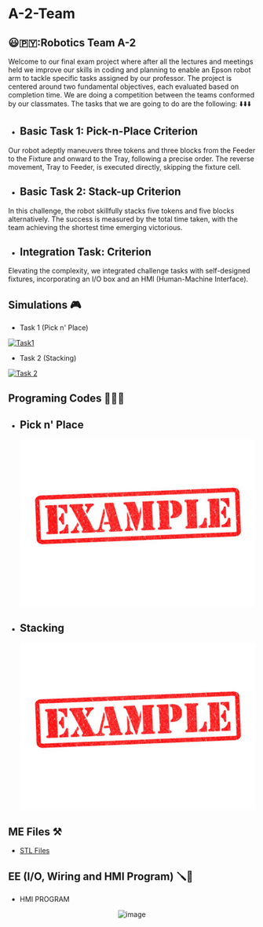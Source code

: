# A-2-Team
## 😃🇵🇾:Robotics Team A-2
Welcome to our final exam project where after all the lectures and meetings held we improve our skills in coding and planning to enable an Epson robot arm to tackle specific tasks assigned by our professor. 
The project is centered around two fundamental objectives, each evaluated based on completion time. We are doing a competition between the teams conformed by our classmates. The tasks that we are going to do are the following: ⬇️⬇️⬇️

* ## Basic Task 1: Pick-n-Place Criterion
Our robot adeptly maneuvers three tokens and three blocks from the Feeder to the Fixture and onward to the Tray, following a precise order. The reverse movement, Tray to Feeder, is executed directly, skipping the fixture cell.

* ## Basic Task 2: Stack-up Criterion
In this challenge, the robot skillfully stacks five tokens and five blocks alternatively. The success is measured by the total time taken, with the team achieving the shortest time emerging victorious.

* ## Integration Task: Criterion
Elevating the complexity, we integrated challenge tasks with self-designed fixtures, incorporating an I/O box and an HMI (Human-Machine Interface).
## Simulations 🎮
* Task 1 (Pick n' Place)


 [![Task1](https://img.youtube.com/vi/sVbbRuXEqnc/0.jpg)](https://www.youtube.com/watch?v=sVbbRuXEqnc)


 
* Task 2 (Stacking)


 [![Task 2](https://img.youtube.com/vi/k44DTTMQ_2I/0.jpg)](https://www.youtube.com/watch?v=k44DTTMQ_2I)




## Programing Codes 👨🏻‍💻 
* ## Pick n' Place


  ![Example Image](https://github.com/Skylinexs/A-2-Team/blob/main/Example.jpg)



* ## Stacking

  ![Example Image](example.jpg)



## ME Files ⚒️
* [STL Files](https://github.com/Skylinexs/A-2-Team/tree/main/3D%20Files)
## EE (I/O, Wiring and HMI Program) 🪛🔌
* HMI PROGRAM
<p align="center">
  <img src="https://github.com/Skylinexs/A-2-Team/assets/152862499/7e330766-06bc-427e-82fe-484514557a2d" alt="image" width="500" height="300">
</p>




